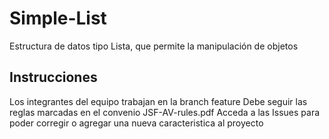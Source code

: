 # Simple-List
Estructura de datos tipo Lista, que permite la manipulación de objetos

## Instrucciones
Los integrantes del equipo trabajan en la branch feature Debe seguir las reglas marcadas en el convenio JSF-AV-rules.pdf
Acceda a las Issues para poder corregir o agregar una nueva caracteristica al proyecto 